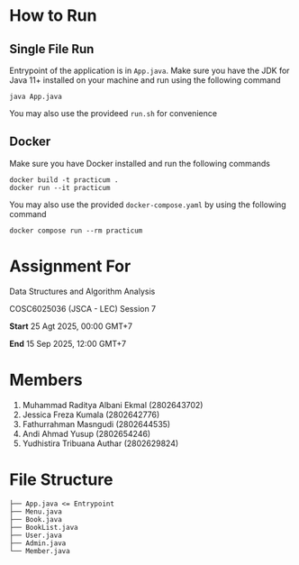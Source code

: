 # How to Run

## Single File Run

Entrypoint of the application is in `App.java`. Make sure you have the JDK for Java 11+ installed on your machine and run using the following command
```
java App.java
```
You may also use the provideed `run.sh` for convenience

## Docker

Make sure you have Docker installed and run the following commands
```
docker build -t practicum .
docker run --it practicum
```
You may also use the provided `docker-compose.yaml` by using the following command
```
docker compose run --rm practicum
```

# Assignment For

Data Structures and Algorithm Analysis

COSC6025036 (JSCA - LEC) Session 7

**Start** 25 Agt 2025, 00:00 GMT+7

**End** 15 Sep 2025, 12:00 GMT+7

# Members

1. Muhammad Raditya Albani Ekmal (2802643702)
2. Jessica Freza Kumala (2802642776)
3. Fathurrahman Masngudi (2802644535)
4. Andi Ahmad Yusup (2802654246)
5. Yudhistira Tribuana Authar (2802629824)

# File Structure

```
├── App.java <= Entrypoint
├── Menu.java
├── Book.java
├── BookList.java
├── User.java
├── Admin.java
└── Member.java
```